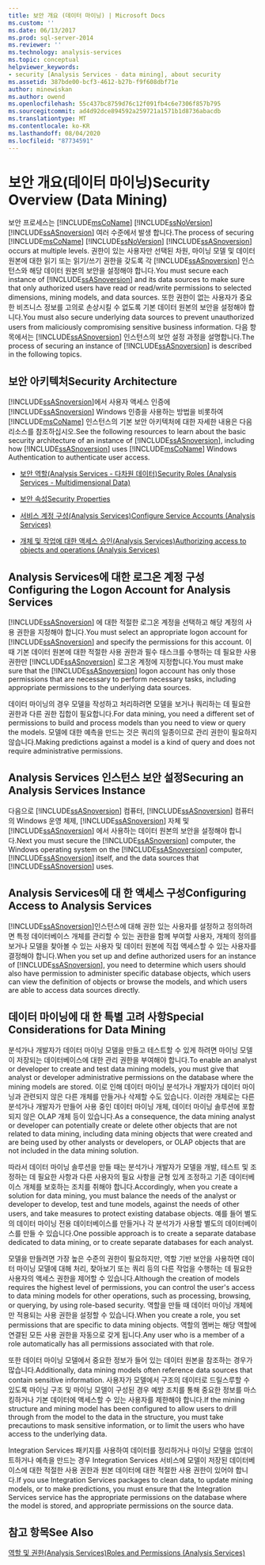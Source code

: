 ```yaml
---
title: 보안 개요 (데이터 마이닝) | Microsoft Docs
ms.custom: ''
ms.date: 06/13/2017
ms.prod: sql-server-2014
ms.reviewer: ''
ms.technology: analysis-services
ms.topic: conceptual
helpviewer_keywords:
- security [Analysis Services - data mining], about security
ms.assetid: 387bde00-bcf3-4612-b27b-f9f608dbf71e
author: minewiskan
ms.author: owend
ms.openlocfilehash: 55c437bc8759d76c12f091fb4c6e7306f857b795
ms.sourcegitcommit: ad4d92dce894592a259721a1571b1d8736abacdb
ms.translationtype: MT
ms.contentlocale: ko-KR
ms.lasthandoff: 08/04/2020
ms.locfileid: "87734591"
---
```

# <a name="security-overview-data-mining"></a><span data-ttu-id="590e5-102">보안 개요(데이터 마이닝)</span><span class="sxs-lookup"><span data-stu-id="590e5-102">Security Overview (Data Mining)</span></span>
  <span data-ttu-id="590e5-103">보안 프로세스는 [!INCLUDE[msCoName](../../includes/msconame-md.md)] [!INCLUDE[ssNoVersion](../../includes/ssnoversion-md.md)] [!INCLUDE[ssASnoversion](../../includes/ssasnoversion-md.md)] 여러 수준에서 발생 합니다.</span><span class="sxs-lookup"><span data-stu-id="590e5-103">The process of securing [!INCLUDE[msCoName](../../includes/msconame-md.md)] [!INCLUDE[ssNoVersion](../../includes/ssnoversion-md.md)] [!INCLUDE[ssASnoversion](../../includes/ssasnoversion-md.md)] occurs at multiple levels.</span></span> <span data-ttu-id="590e5-104">권한이 있는 사용자만 선택된 차원, 마이닝 모델 및 데이터 원본에 대한 읽기 또는 읽기/쓰기 권한을 갖도록 각 [!INCLUDE[ssASnoversion](../../includes/ssasnoversion-md.md)] 인스턴스와 해당 데이터 원본의 보안을 설정해야 합니다.</span><span class="sxs-lookup"><span data-stu-id="590e5-104">You must secure each instance of [!INCLUDE[ssASnoversion](../../includes/ssasnoversion-md.md)] and its data sources to make sure that only authorized users have read or read/write permissions to selected dimensions, mining models, and data sources.</span></span> <span data-ttu-id="590e5-105">또한 권한이 없는 사용자가 중요한 비즈니스 정보를 고의로 손상시킬 수 없도록 기본 데이터 원본의 보안을 설정해야 합니다.</span><span class="sxs-lookup"><span data-stu-id="590e5-105">You must also secure underlying data sources to prevent unauthorized users from maliciously compromising sensitive business information.</span></span> <span data-ttu-id="590e5-106">다음 항목에서는 [!INCLUDE[ssASnoversion](../../includes/ssasnoversion-md.md)] 인스턴스의 보안 설정 과정을 설명합니다.</span><span class="sxs-lookup"><span data-stu-id="590e5-106">The process of securing an instance of [!INCLUDE[ssASnoversion](../../includes/ssasnoversion-md.md)] is described in the following topics.</span></span>  
  
##  <a name="security-architecture"></a><a name="bkmk_Architecture"></a><span data-ttu-id="590e5-107">보안 아키텍처</span><span class="sxs-lookup"><span data-stu-id="590e5-107">Security Architecture</span></span>  
 <span data-ttu-id="590e5-108">[!INCLUDE[ssASnoversion](../../includes/ssasnoversion-md.md)]에서 사용자 액세스 인증에 [!INCLUDE[ssASnoversion](../../includes/ssasnoversion-md.md)] Windows 인증을 사용하는 방법을 비롯하여 [!INCLUDE[msCoName](../../includes/msconame-md.md)] 인스턴스의 기본 보안 아키텍처에 대한 자세한 내용은 다음 리소스를 참조하십시오.</span><span class="sxs-lookup"><span data-stu-id="590e5-108">See the following resources to learn about the basic security architecture of an instance of [!INCLUDE[ssASnoversion](../../includes/ssasnoversion-md.md)], including how [!INCLUDE[ssASnoversion](../../includes/ssasnoversion-md.md)] uses [!INCLUDE[msCoName](../../includes/msconame-md.md)] Windows Authentication to authenticate user access.</span></span>  
  
-   [<span data-ttu-id="590e5-109">보안 역할&#40;Analysis Services - 다차원 데이터&#41;</span><span class="sxs-lookup"><span data-stu-id="590e5-109">Security Roles  &#40;Analysis Services - Multidimensional Data&#41;</span></span>](../multidimensional-models/olap-logical/security-roles-analysis-services-multidimensional-data.md)  
  
-   [<span data-ttu-id="590e5-110">보안 속성</span><span class="sxs-lookup"><span data-stu-id="590e5-110">Security Properties</span></span>](../server-properties/security-properties.md)  
  
-   [<span data-ttu-id="590e5-111">서비스 계정 구성&#40;Analysis Services&#41;</span><span class="sxs-lookup"><span data-stu-id="590e5-111">Configure Service Accounts &#40;Analysis Services&#41;</span></span>](../instances/configure-service-accounts-analysis-services.md)  
  
-   [<span data-ttu-id="590e5-112">개체 및 작업에 대한 액세스 승인&#40;Analysis Services&#41;</span><span class="sxs-lookup"><span data-stu-id="590e5-112">Authorizing access to objects and operations &#40;Analysis Services&#41;</span></span>](../multidimensional-models/authorizing-access-to-objects-and-operations-analysis-services.md)  
  
##  <a name="configuring-the-logon-account-for-analysis-services"></a><a name="bkmk_Logon"></a> <span data-ttu-id="590e5-113">Analysis Services에 대한 로그온 계정 구성</span><span class="sxs-lookup"><span data-stu-id="590e5-113">Configuring the Logon Account for Analysis Services</span></span>  
 <span data-ttu-id="590e5-114">[!INCLUDE[ssASnoversion](../../includes/ssasnoversion-md.md)] 에 대한 적절한 로그온 계정을 선택하고 해당 계정의 사용 권한을 지정해야 합니다.</span><span class="sxs-lookup"><span data-stu-id="590e5-114">You must select an appropriate logon account for [!INCLUDE[ssASnoversion](../../includes/ssasnoversion-md.md)] and specify the permissions for this account.</span></span> <span data-ttu-id="590e5-115">이때 기본 데이터 원본에 대한 적절한 사용 권한과 필수 태스크를 수행하는 데 필요한 사용 권한만 [!INCLUDE[ssASnoversion](../../includes/ssasnoversion-md.md)] 로그온 계정에 지정합니다.</span><span class="sxs-lookup"><span data-stu-id="590e5-115">You must make sure that the [!INCLUDE[ssASnoversion](../../includes/ssasnoversion-md.md)] logon account has only those permissions that are necessary to perform necessary tasks, including appropriate permissions to the underlying data sources.</span></span>  
  
 <span data-ttu-id="590e5-116">데이터 마이닝의 경우 모델을 작성하고 처리하려면 모델을 보거나 쿼리하는 데 필요한 권한과 다른 권한 집합이 필요합니다.</span><span class="sxs-lookup"><span data-stu-id="590e5-116">For data mining, you need a different set of permissions to build and process models than you need to view or query the models.</span></span> <span data-ttu-id="590e5-117">모델에 대한 예측을 만드는 것은 쿼리의 일종이므로 관리 권한이 필요하지 않습니다.</span><span class="sxs-lookup"><span data-stu-id="590e5-117">Making predictions against a model is a kind of query and does not require administrative permissions.</span></span>  
  
##  <a name="securing-an-analysis-services-instance"></a><a name="bkmk_Instance"></a><span data-ttu-id="590e5-118">Analysis Services 인스턴스 보안 설정</span><span class="sxs-lookup"><span data-stu-id="590e5-118">Securing an Analysis Services Instance</span></span>  
 <span data-ttu-id="590e5-119">다음으로 [!INCLUDE[ssASnoversion](../../includes/ssasnoversion-md.md)] 컴퓨터, [!INCLUDE[ssASnoversion](../../includes/ssasnoversion-md.md)] 컴퓨터의 Windows 운영 체제, [!INCLUDE[ssASnoversion](../../includes/ssasnoversion-md.md)] 자체 및 [!INCLUDE[ssASnoversion](../../includes/ssasnoversion-md.md)] 에서 사용하는 데이터 원본의 보안을 설정해야 합니다.</span><span class="sxs-lookup"><span data-stu-id="590e5-119">Next you must secure the [!INCLUDE[ssASnoversion](../../includes/ssasnoversion-md.md)] computer, the Windows operating system on the [!INCLUDE[ssASnoversion](../../includes/ssasnoversion-md.md)] computer, [!INCLUDE[ssASnoversion](../../includes/ssasnoversion-md.md)] itself, and the data sources that [!INCLUDE[ssASnoversion](../../includes/ssasnoversion-md.md)] uses.</span></span>  
  
##  <a name="configuring-access-to-analysis-services"></a><a name="bkmk_Access"></a><span data-ttu-id="590e5-120">Analysis Services에 대 한 액세스 구성</span><span class="sxs-lookup"><span data-stu-id="590e5-120">Configuring Access to Analysis Services</span></span>  
 <span data-ttu-id="590e5-121">[!INCLUDE[ssASnoversion](../../includes/ssasnoversion-md.md)]인스턴스에 대해 권한 있는 사용자를 설정하고 정의하려면 특정 데이터베이스 개체를 관리할 수 있는 권한을 함께 부여할 사용자, 개체의 정의를 보거나 모델을 찾아볼 수 있는 사용자 및 데이터 원본에 직접 액세스할 수 있는 사용자를 결정해야 합니다.</span><span class="sxs-lookup"><span data-stu-id="590e5-121">When you set up and define authorized users for an instance of [!INCLUDE[ssASnoversion](../../includes/ssasnoversion-md.md)], you need to determine which users should also have permission to administer specific database objects, which users can view the definition of objects or browse the models, and which users are able to access data sources directly.</span></span>  
  
##  <a name="special-considerations-for-data-mining"></a><a name="bkmk_DMspecial"></a><span data-ttu-id="590e5-122">데이터 마이닝에 대 한 특별 고려 사항</span><span class="sxs-lookup"><span data-stu-id="590e5-122">Special Considerations for Data Mining</span></span>  
 <span data-ttu-id="590e5-123">분석가나 개발자가 데이터 마이닝 모델을 만들고 테스트할 수 있게 하려면 마이닝 모델이 저장되는 데이터베이스에 대한 관리 권한을 부여해야 합니다.</span><span class="sxs-lookup"><span data-stu-id="590e5-123">To enable an analyst or developer to create and test data mining models, you must give that analyst or developer administrative permissions on the database where the mining models are stored.</span></span> <span data-ttu-id="590e5-124">이로 인해 데이터 마이닝 분석가나 개발자가 데이터 마이닝과 관련되지 않은 다른 개체를 만들거나 삭제할 수도 있습니다. 이러한 개체로는 다른 분석가나 개발자가 만들어 사용 중인 데이터 마이닝 개체, 데이터 마이닝 솔루션에 포함되지 않은 OLAP 개체 등이 있습니다.</span><span class="sxs-lookup"><span data-stu-id="590e5-124">As a consequence, the data mining analyst or developer can potentially create or delete other objects that are not related to data mining, including data mining objects that were created and are being used by other analysts or developers, or OLAP objects that are not included in the data mining solution.</span></span>  
  
 <span data-ttu-id="590e5-125">따라서 데이터 마이닝 솔루션을 만들 때는 분석가나 개발자가 모델을 개발, 테스트 및 조정하는 데 필요한 사항과 다른 사용자의 필요 사항을 균형 있게 조정하고 기존 데이터베이스 개체를 보호하는 조치를 취해야 합니다.</span><span class="sxs-lookup"><span data-stu-id="590e5-125">Accordingly, when you create a solution for data mining, you must balance the needs of the analyst or developer to develop, test and tune models, against the needs of other users, and take measures to protect existing database objects.</span></span> <span data-ttu-id="590e5-126">예를 들어 별도의 데이터 마이닝 전용 데이터베이스를 만들거나 각 분석가가 사용할 별도의 데이터베이스를 만들 수 있습니다.</span><span class="sxs-lookup"><span data-stu-id="590e5-126">One possible approach is to create a separate database dedicated to data mining, or to create separate databases for each analyst.</span></span>  
  
 <span data-ttu-id="590e5-127">모델을 만들려면 가장 높은 수준의 권한이 필요하지만, 역할 기반 보안을 사용하면 데이터 마이닝 모델에 대해 처리, 찾아보기 또는 쿼리 등의 다른 작업을 수행하는 데 필요한 사용자의 액세스 권한을 제어할 수 있습니다.</span><span class="sxs-lookup"><span data-stu-id="590e5-127">Although the creation of models requires the highest level of permissions, you can control the user's access to data mining models for other operations, such as processing, browsing, or querying, by using role-based security.</span></span> <span data-ttu-id="590e5-128">역할을 만들 때 데이터 마이닝 개체에만 적용되는 사용 권한을 설정할 수 있습니다.</span><span class="sxs-lookup"><span data-stu-id="590e5-128">When you create a role, you set permissions that are specific to data mining objects.</span></span> <span data-ttu-id="590e5-129">역할의 멤버는 해당 역할에 연결된 모든 사용 권한을 자동으로 갖게 됩니다.</span><span class="sxs-lookup"><span data-stu-id="590e5-129">Any user who is a member of a role automatically has all permissions associated with that role.</span></span>  
  
 <span data-ttu-id="590e5-130">또한 데이터 마이닝 모델에서 중요한 정보가 들어 있는 데이터 원본을 참조하는 경우가 많습니다.</span><span class="sxs-lookup"><span data-stu-id="590e5-130">Additionally, data mining models often reference data sources that contain sensitive information.</span></span> <span data-ttu-id="590e5-131">사용자가 모델에서 구조의 데이터로 드릴스루할 수 있도록 마이닝 구조 및 마이닝 모델이 구성된 경우 예방 조치를 통해 중요한 정보를 마스킹하거나 기본 데이터에 액세스할 수 있는 사용자를 제한해야 합니다.</span><span class="sxs-lookup"><span data-stu-id="590e5-131">If the mining structure and mining model has been configured to allow users to drill through from the model to the data in the structure, you must take precautions to mask sensitive information, or to limit the users who have access to the underlying data.</span></span>  
  
 <span data-ttu-id="590e5-132">Integration Services 패키지를 사용하여 데이터를 정리하거나 마이닝 모델을 업데이트하거나 예측을 만드는 경우 Integration Services 서비스에 모델이 저장된 데이터베이스에 대한 적절한 사용 권한과 원본 데이터에 대한 적절한 사용 권한이 있어야 합니다.</span><span class="sxs-lookup"><span data-stu-id="590e5-132">If you use Integration Services packages to clean data, to update mining models, or to make predictions, you must ensure that the Integration Services service has the appropriate permissions on the database where the model is stored, and appropriate permissions on the source data.</span></span>  
  
## <a name="see-also"></a><span data-ttu-id="590e5-133">참고 항목</span><span class="sxs-lookup"><span data-stu-id="590e5-133">See Also</span></span>  
 [<span data-ttu-id="590e5-134">역할 및 권한&#40;Analysis Services&#41;</span><span class="sxs-lookup"><span data-stu-id="590e5-134">Roles and Permissions &#40;Analysis Services&#41;</span></span>](../multidimensional-models/roles-and-permissions-analysis-services.md)  
  
  
